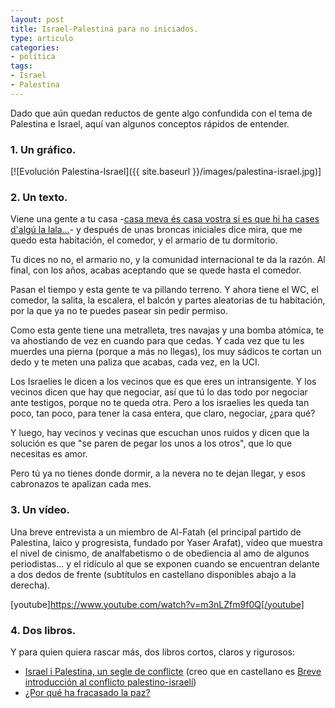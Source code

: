 ```yaml
---
layout: post
title: Israel-Palestina para no iniciados.
type: articulo
categories:
- política
tags:
- Israel
- Palestina
---
```


Dado que aún quedan reductos de gente algo confundida con el tema de Palestina 
e Israel, aquí van algunos conceptos rápidos de entender.

### **1. Un gráfico.**

[![Evolución Palestina-Israel]({{ site.baseurl }}/images/palestina-israel.jpg)]

  
### **2. Un texto.**

Viene una gente a tu casa -[casa meva és casa vostra si es que hi ha cases d'algú la lala...](https://www.youtube.com/watch?v=9C-SjuP0wZo)- 
y después de unas broncas iniciales dice mira, que me quedo esta habitación, 
el comedor, y el armario de tu dormitorio.

Tu dices no no, el armario no, y la comunidad internacional te da la razón. 
Al final, con los años, acabas aceptando que se quede hasta el comedor.

Pasan el tiempo y esta gente te va pillando terreno. Y ahora tiene el WC, 
el comedor, la salita, la escalera, el balcón y partes aleatorias de tu 
habitación, por la que ya no te puedes pasear sin pedir permiso.

Como esta gente tiene una metralleta, tres navajas y una bomba atómica, 
te va ahostiando de vez en cuando para que cedas. Y cada vez que tu les 
muerdes una pierna (porque a más no llegas), los muy sádicos te cortan 
un dedo y te meten una paliza que acabas, cada vez, en la UCI.

Los Israelies le dicen a los vecinos que es que eres un intransigente. 
Y los vecinos dicen que hay que negociar, así que tú lo das todo por 
negociar ante testigos, porque no te queda otra. Pero a los israelies 
les queda tan poco, tan poco, para tener la casa entera, 
que claro, negociar, ¿para qué?

Y luego, hay vecinos y vecinas que escuchan unos ruidos y dicen que la 
solución es que "se paren de pegar los unos a los otros", que lo que 
necesitas es amor.

Pero tú ya no tienes donde dormir, a la nevera no te dejan llegar, y esos 
cabronazos te apalizan cada mes.  

### **3. Un vídeo.**

Una breve entrevista a un miembro de Al-Fatah (el principal partido 
de Palestina, laico y progresista, fundado por Yaser Arafat), vídeo que 
muestra el nivel de cinismo, de analfabetismo o de obediencia al amo de 
algunos periodistas... y el ridículo al que se exponen cuando se 
encuentran delante a dos dedos de frente (subtítulos en castellano 
disponibles abajo a la derecha).

[youtube]https://www.youtube.com/watch?v=m3nLZfm9f0Q[/youtube]  

### **4. Dos libros.**

Y para quien quiera rascar más, dos libros cortos, claros y rigurosos:

*   [Israel i Palestina, un segle de conflicte](%20http://www.casadellibro.com/libro-israel-i-palestina-un-segle-de-conflicte/9788497663069/1245058) (creo que en castellano es [Breve introducción al conflicto palestino-israelí](http://www.catarata.org/libro/mostrar/id/669))
*   [¿Por qué ha fracasado la paz?](http://www.catarata.org/libro/mostrar/id/230)
